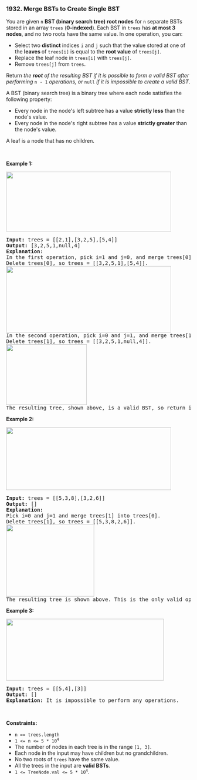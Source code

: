 <h3 align="left"> 1932. Merge BSTs to Create Single BST</h3>
<div><p>You are given <code>n</code> <strong>BST (binary search tree) root nodes</strong> for <code>n</code> separate BSTs stored in an array <code>trees</code> (<strong>0-indexed</strong>). Each BST in <code>trees</code> has <strong>at most 3 nodes</strong>, and no two roots have the same value. In one operation, you can:</p>

<ul>
	<li>Select two <strong>distinct</strong> indices <code>i</code> and <code>j</code> such that the value stored at one of the <strong>leaves </strong>of <code>trees[i]</code> is equal to the <strong>root value</strong> of <code>trees[j]</code>.</li>
	<li>Replace the leaf node in <code>trees[i]</code> with <code>trees[j]</code>.</li>
	<li>Remove <code>trees[j]</code> from <code>trees</code>.</li>
</ul>

<p>Return<em> the <strong>root</strong> of the resulting BST if it is possible to form a valid BST after performing </em><code>n - 1</code><em> operations, or</em><em> </em><code>null</code> <i>if it is impossible to create a valid BST</i>.</p>

<p>A BST (binary search tree) is a binary tree where each node satisfies the following property:</p>

<ul>
	<li>Every node in the node's left subtree has a value&nbsp;<strong>strictly less</strong>&nbsp;than the node's value.</li>
	<li>Every node in the node's right subtree has a value&nbsp;<strong>strictly greater</strong>&nbsp;than the node's value.</li>
</ul>

<p>A leaf is a node that has no children.</p>

<p>&nbsp;</p>
<p><strong>Example 1:</strong></p>
<img alt="" src="https://assets.leetcode.com/uploads/2021/06/08/d1.png" style="width: 450px; height: 163px;">
<pre><strong>Input:</strong> trees = [[2,1],[3,2,5],[5,4]]
<strong>Output:</strong> [3,2,5,1,null,4]
<strong>Explanation:</strong>
In the first operation, pick i=1 and j=0, and merge trees[0] into trees[1].
Delete trees[0], so trees = [[3,2,5,1],[5,4]].
<img alt="" src="https://assets.leetcode.com/uploads/2021/06/24/diagram.png" style="width: 450px; height: 181px;">
In the second operation, pick i=0 and j=1, and merge trees[1] into trees[0].
Delete trees[1], so trees = [[3,2,5,1,null,4]].
<img alt="" src="https://assets.leetcode.com/uploads/2021/06/24/diagram-2.png" style="width: 220px; height: 165px;">
The resulting tree, shown above, is a valid BST, so return its root.</pre>

<p><strong>Example 2:</strong></p>
<img alt="" src="https://assets.leetcode.com/uploads/2021/06/08/d2.png" style="width: 450px; height: 171px;">
<pre><strong>Input:</strong> trees = [[5,3,8],[3,2,6]]
<strong>Output:</strong> []
<strong>Explanation:</strong>
Pick i=0 and j=1 and merge trees[1] into trees[0].
Delete trees[1], so trees = [[5,3,8,2,6]].
<img alt="" src="https://assets.leetcode.com/uploads/2021/06/24/diagram-3.png" style="width: 240px; height: 196px;">
The resulting tree is shown above. This is the only valid operation that can be performed, but the resulting tree is not a valid BST, so return null.
</pre>

<p><strong>Example 3:</strong></p>
<img alt="" src="https://assets.leetcode.com/uploads/2021/06/08/d3.png" style="width: 430px; height: 168px;">
<pre><strong>Input:</strong> trees = [[5,4],[3]]
<strong>Output:</strong> []
<strong>Explanation:</strong> It is impossible to perform any operations.
</pre>

<p>&nbsp;</p>
<p><strong>Constraints:</strong></p>

<ul>
	<li><code>n == trees.length</code></li>
	<li><code>1 &lt;= n &lt;= 5 * 10<sup>4</sup></code></li>
	<li>The number of nodes in each tree is in the range <code>[1, 3]</code>.</li>
	<li>Each node in the input may have children but no grandchildren.</li>
	<li>No two roots of <code>trees</code> have the same value.</li>
	<li>All the trees in the input are <strong>valid BSTs</strong>.</li>
	<li><code>1 &lt;= TreeNode.val &lt;= 5 * 10<sup>4</sup></code>.</li>
</ul>
</div>